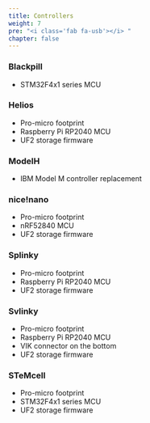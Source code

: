 ```yaml
---
title: Controllers
weight: 7
pre: "<i class='fab fa-usb'></i> "
chapter: false
---
```

### Blackpill
- STM32F4x1 series MCU

### Helios
- Pro-micro footprint
- Raspberry Pi RP2040 MCU
- UF2 storage firmware

### ModelH
- IBM Model M controller replacement

### nice!nano
- Pro-micro footprint
- nRF52840 MCU
- UF2 storage firmware

### Splinky
- Pro-micro footprint
- Raspberry Pi RP2040 MCU
- UF2 storage firmware

### Svlinky
- Pro-micro footprint
- Raspberry Pi RP2040 MCU
- VIK connector on the bottom
- UF2 storage firmware

### STeMcell
- Pro-micro footprint
- STM32F4x1 series MCU
- UF2 storage firmware